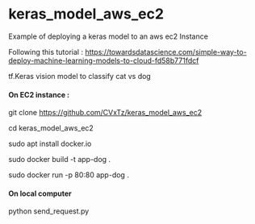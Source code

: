 # keras_model_aws_ec2
Example of deploying a keras model to an aws ec2 Instance

Following this tutorial : https://towardsdatascience.com/simple-way-to-deploy-machine-learning-models-to-cloud-fd58b771fdcf

tf.Keras vision model to classify cat vs dog


#### On EC2 instance :

git clone https://github.com/CVxTz/keras_model_aws_ec2

cd keras_model_aws_ec2

sudo apt install docker.io

sudo docker build -t app-dog .

sudo docker run -p 80:80 app-dog .

#### On local computer

python send_request.py